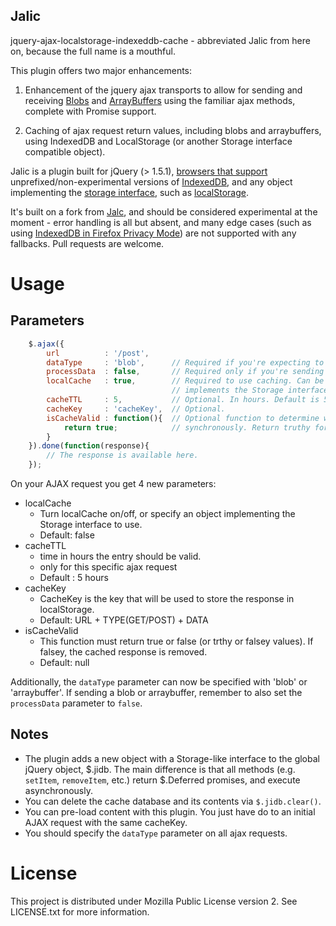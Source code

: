 Jalic
-----
jquery-ajax-localstorage-indexeddb-cache - abbreviated Jalic from here on, because the full name is a mouthful.

This plugin offers two major enhancements:

1) Enhancement of the jquery ajax transports to allow for sending and receiving
[Blobs](https://developer.mozilla.org/en/docs/Web/API/Blob) and
[ArrayBuffers](https://developer.mozilla.org/en-US/docs/Web/JavaScript/Reference/Global_Objects/ArrayBuffer) using
the familiar ajax methods, complete with Promise support.

2) Caching of ajax request return values, including blobs and arraybuffers, using IndexedDB and LocalStorage (or
another Storage interface compatible object).

Jalic is a plugin built for jQuery (> 1.5.1), [browsers that support](http://caniuse.com/#feat=indexeddb)
unprefixed/non-experimental versions of [IndexedDB](https://developer.mozilla.org/en-US/docs/Web/API/IndexedDB_API),
and any object implementing the [storage interface](https://developer.mozilla.org/en-US/docs/Web/API/Storage), such as
[localStorage](https://developer.mozilla.org/en-US/docs/Web/API/Window/localStorage).

It's built on a fork from [Jalc](https://github.com/SaneMethod/jquery-ajax-localstorage-cache), and should be
considered experimental at the moment - error handling is all but absent, and many edge cases (such as using
[IndexedDB in Firefox Privacy Mode](https://bugzilla.mozilla.org/show_bug.cgi?id=781982)) are not supported with any
fallbacks. Pull requests are welcome.


# Usage

## Parameters
```javascript
	$.ajax({
		url          : '/post',
		dataType     : 'blob',      // Required if you're expecting to receive a blob or arraybuffer - no type guessing
		processData  : false,       // Required only if you're sending a blob or arraybuffer
		localCache   : true,        // Required to use caching. Can be a boolean for LocalStorage, or an object which
		                            // implements the Storage interface.
		cacheTTL     : 5,           // Optional. In hours. Default is 5.
		cacheKey     : 'cacheKey',  // Optional.
		isCacheValid : function(){  // Optional function to determine whether cache is still valid. Must return
			return true;            // synchronously. Return truthy for valid, falsey for invalid.
		}
	}).done(function(response){
	    // The response is available here.
	});
```
On your AJAX request you get 4 new parameters:

* localCache
	* Turn localCache on/off, or specify an object implementing the Storage interface to use.
	* Default: false
* cacheTTL
    * time in hours the entry should be valid. 
    * only for this specific ajax request
    * Default : 5 hours
* cacheKey
	* CacheKey is the key that will be used to store the response in localStorage.
	* Default: URL + TYPE(GET/POST) + DATA
* isCacheValid
	* This function must return true or false (or trthy or falsey values). If falsey, the cached response is removed.
	* Default: null

Additionally, the ```dataType``` parameter can now be specified with 'blob' or 'arraybuffer'. If sending a blob or
arraybuffer, remember to also set the ```processData``` parameter to ```false```.

## Notes

* The plugin adds a new object with a Storage-like interface to the global jQuery object, $.jidb. The main difference
 is that all methods (e.g. ```setItem```, ```removeItem```, etc.) return $.Deferred promises, and execute
 asynchronously.
* You can delete the cache database and its contents via ```$.jidb.clear()```.
* You can pre-load content with this plugin. You just have do to an initial AJAX request with the same
cacheKey.
* You should specify the ```dataType``` parameter on all ajax requests.


# License

This project is distributed under Mozilla Public License version 2. See LICENSE.txt for more information.
